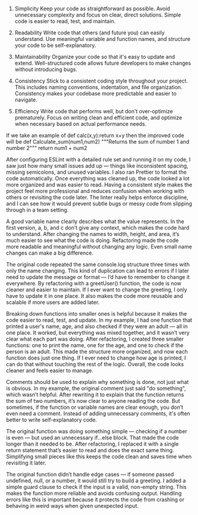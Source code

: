 1. Simplicity
Keep your code as straightforward as possible. Avoid unnecessary complexity and focus on clear, direct solutions. Simple code is easier to read, test, and maintain.

2. Readability
Write code that others (and future you) can easily understand. Use meaningful variable and function names, and structure your code to be self-explanatory.

3. Maintainability
Organize your code so that it's easy to update and extend. Well-structured code allows future developers to make changes without introducing bugs.

4. Consistency
Stick to a consistent coding style throughout your project. This includes naming conventions, indentation, and file organization. Consistency makes your codebase more predictable and easier to navigate.

5. Efficiency
Write code that performs well, but don't over-optimize prematurely. Focus on writing clean and efficient code, and optimize when necessary based on actual performance needs.


If we take an example of def calc(x,y):return x+y
then the improved code will be 
def Calculate_sum(num1,num2)
    """Returns the sum of number 1 and number 2"""
    return num1 + num2


After configuring ESLint with a detailed rule set and running it on my code, I saw just how many small issues add up — things like inconsistent spacing, missing semicolons, and unused variables. I also ran Prettier to format the code automatically. Once everything was cleaned up, the code looked a lot more organized and was easier to read. Having a consistent style makes the project feel more professional and reduces confusion when working with others or revisiting the code later. The linter really helps enforce discipline, and I can see how it would prevent subtle bugs or messy code from slipping through in a team setting.


A good variable name clearly describes what the value represents. In the first version, a, b, and c don’t give any context, which makes the code hard to understand. After changing the names to width, height, and area, it’s much easier to see what the code is doing. Refactoring made the code more readable and meaningful without changing any logic. Even small name changes can make a big difference.


The original code repeated the same console.log structure three times with only the name changing. This kind of duplication can lead to errors if I later need to update the message or format — I’d have to remember to change it everywhere. By refactoring with a greetUser() function, the code is now cleaner and easier to maintain. If I ever want to change the greeting, I only have to update it in one place. It also makes the code more reusable and scalable if more users are added later.

Breaking down functions into smaller ones is helpful because it makes the code easier to read, test, and update. In my example, I had one function that printed a user's name, age, and also checked if they were an adult — all in one place. It worked, but everything was mixed together, and it wasn’t very clear what each part was doing.
After refactoring, I created three smaller functions: one to print the name, one for the age, and one to check if the person is an adult. This made the structure more organized, and now each function does just one thing. If I ever need to change how age is printed, I can do that without touching the rest of the logic. Overall, the code looks cleaner and feels easier to manage.


Comments should be used to explain why something is done, not just what is obvious. In my example, the original comment just said "do something", which wasn’t helpful. After rewriting it to explain that the function returns the sum of two numbers, it’s now clear to anyone reading the code. But sometimes, if the function or variable names are clear enough, you don’t even need a comment. Instead of adding unnecessary comments, it's often better to write self-explanatory code.


The original function was doing something simple — checking if a number is even — but used an unnecessary if...else block. That made the code longer than it needed to be. After refactoring, I replaced it with a single return statement that’s easier to read and does the exact same thing. Simplifying small pieces like this keeps the code clean and saves time when revisiting it later.


The original function didn’t handle edge cases — if someone passed undefined, null, or a number, it would still try to build a greeting. I added a simple guard clause to check if the input is a valid, non-empty string. This makes the function more reliable and avoids confusing output. Handling errors like this is important because it protects the code from crashing or behaving in weird ways when given unexpected input.